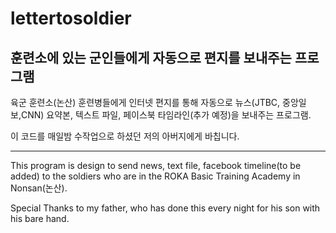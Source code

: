 ﻿# lettertosoldier


## 훈련소에 있는 군인들에게 자동으로 편지를 보내주는 프로그램

 육군 훈련소(논산) 훈련병들에게 인터넷 편지를 통해 자동으로 뉴스(JTBC, 중앙일보,CNN) 요약본, 텍스트 파일, 페이스북 타임라인(추가 예정)을 보내주는 프로그램.

이 코드를 매일밤 수작업으로 하셨던 저의 아버지에게 바칩니다.

--------------------------------------------

This program is design to send news, text file, facebook timeline(to be added) to the soldiers who are in the ROKA Basic Training Academy in Nonsan(논산).

Special Thanks to my father, who has done this every night for his son with his bare hand.
